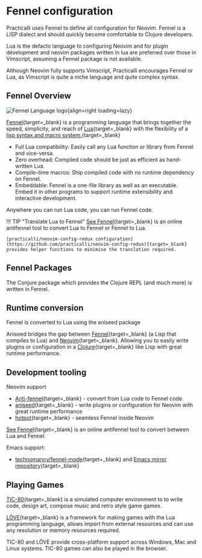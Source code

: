 # Fennel configuration

Practicalli uses Fennel to define all configuration for Neovim.  Fennel is a LISP dialect and should quickly become comfortable to Clojure developers.

Lua is the defacto language to configuring Neovim and for plugin development and neovim packages written in lua are preferred over those in Vimscript, assuming a Fennel package is not available.

Although Neovim fully supports Vimscript, Practicalli encourages Fennel or Lua, as Vimscript is quite a niche language and quite complex syntax.


## Fennel Overview

![Fennel Language logo](https://fennel-lang.org/logo.svg){align=right loading=lazy}

[Fennel](https://fennel-lang.org/){target=_blank} is a programming language that brings together the speed, simplicity, and reach of [Lua](https://www.lua.org/){target=_blank} with the flexibility of a [lisp syntax and macro system.](https://en.wikipedia.org/wiki/Lisp_(programming_language)){target=_blank}

* Full Lua compatibility: Easily call any Lua function or library from Fennel and vice-versa.
* Zero overhead: Compiled code should be just as efficient as hand-written Lua.
* Compile-time macros: Ship compiled code with no runtime dependency on Fennel.
* Embeddable: Fennel is a one-file library as well as an executable. Embed it in other programs to support runtime extensibility and interactive development.

Anywhere you can run Lua code, you can run Fennel code.

!!! TIP "Translate Lua to Fennel"
    [See Fennel](https://fennel-lang.org/see){target=_blank} is an online antifennel tool to convert Lua to Fennel or Fennel to Lua.

    [practicalli/neovim-config-redux configuration](https://github.com/practicalli/neovim-config-redux){target=_blank} provides helper functions to minimise the translation required.


## Fennel Packages

The Conjure package which provides the Clojure REPL (and much more) is written in Fennel.


## Runtime conversion

Fennel is converted to Lua using the aniseed package

Aniseed bridges the gap between [Fennel](https://fennel-lang.org/){target=_blank} (a Lisp that compiles to Lua) and [Neovim](https://neovim.io/){target=_blank}. Allowing you to easily write plugins or configuration in a [Clojure](https://clojure.org/){target=_blank} like Lisp with great runtime performance.


## Development tooling

Neovim support

* [Anti-fennel](https://git.sr.ht/~technomancy/antifennel){target=_blank} - convert from Lua code to Fennel code.
* [aniseed](https://github.com/Olical/aniseed){target=_blank} - write plugins or configuration for Neovim with great runtime performance
* [hotpot](https://github.com/rktjmp/hotpot.nvim){target=_blank} - seamless Fennel inside Neovim

[See Fennel](https://fennel-lang.org/see){target=_blank} is an online antifennel tool to convert between Lua and Fennel.


Emacs support:

* [technomancy/fennel-mode](https://git.sr.ht/~technomancy/fennel-mode){target=_blank} and [Emacs mirror repository](https://github.com/emacsmirror/fennel-mode){target=_blank}


## Playing Games

[TIC-80](https://tic80.com/){target=_blank} is a simulated computer environment to to write code, design art, compose music and retro style game games.

[LÖVE](https://love2d.org/){target=_blank} is a framework for making games with the Lua programming language, allows import from external resources and can use any resolution or memory resources required.

TIC-80 and LÖVE provide cross-platform support across Windows, Mac and Linux systems. TIC-80 games can also be played in the browser.
